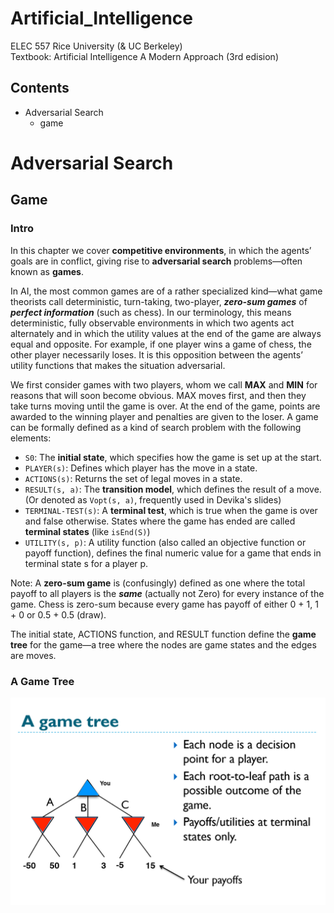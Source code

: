 # Artificial_Intelligence
ELEC 557 Rice University (&amp; UC Berkeley)  
Textbook: Artificial Intelligence A Modern Approach (3rd edision)

## Contents
* Adversarial Search
	* game
	

# Adversarial Search  
## Game  
### Intro
In this chapter we cover **competitive environments**, in which the agents’ goals are in conflict, giving rise to **adversarial search** problems—often known as **games**.  

In AI, the most common games are of a rather specialized kind—what game theorists call deterministic, turn-taking, two-player, ***zero-sum games*** of ***perfect information*** (such as chess). In our terminology, this means deterministic, fully observable environments in which two agents act alternately and in which the utility values at the end of the game are always equal and opposite. For example, if one player wins a game of chess, the other player necessarily loses. It is this opposition between the agents’ utility functions that makes the situation adversarial.  

We first consider games with two players, whom we call **MAX** and **MIN** for reasons that will soon become obvious. MAX moves first, and then they take turns moving until the game is over. At the end of the game, points are awarded to the winning player and penalties are
given to the loser. A game can be formally defined as a kind of search problem with the following elements:  
* `S0`: The **initial state**, which specifies how the game is set up at the start.
* `PLAYER(s)`: Defines which player has the move in a state.
* `ACTIONS(s)`: Returns the set of legal moves in a state.
* `RESULT(s, a)`: The **transition model**, which defines the result of a move. (Or denoted as `Vopt(s, a)`, frequently used in Devika's slides)
* `TERMINAL-TEST(s)`: A **terminal test**, which is true when the game is over and false otherwise. States where the game has ended are called **terminal states** (like `isEnd(S)`)
* `UTILITY(s, p)`: A utility function (also called an objective function or payoff function), defines the final numeric value for a game that ends in terminal state s for a player p.

Note: A **zero-sum game** is (confusingly) defined as one where the total payoff to all players is the ***same*** (actually not Zero) for every instance of the game. Chess is zero-sum because every game has payoff of either 0 + 1, 1 + 0 or 0.5 + 0.5 (draw).  

The initial state, ACTIONS function, and RESULT function define the **game tree** for the game—a tree where the nodes are game states and the edges are moves.  

### A Game Tree
![image](https://github.com/Laurentlsb/Artificial_Intelligence/blob/master/img_folder/game%20tree.png)

























